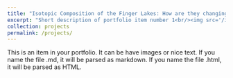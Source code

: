 ```yaml
---
title: "Isotopic Composition of the Finger Lakes: How are they changing over time?"
excerpt: "Short description of portfolio item number 1<br/><img src='/images/500x300.png'>"
collection: projects
permalink: /projects/
---
```


This is an item in your portfolio. It can be have images or nice text. If you name the file .md, it will be parsed as markdown. If you name the file .html, it will be parsed as HTML. 

